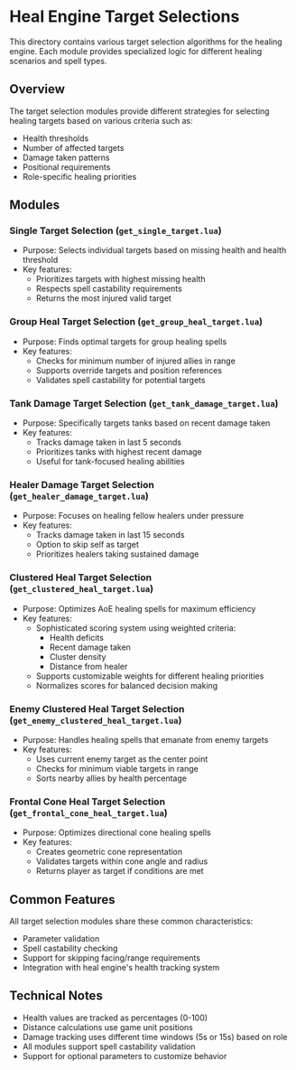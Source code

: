 # Heal Engine Target Selections

This directory contains various target selection algorithms for the healing engine. Each module provides specialized logic for different healing scenarios and spell types.

## Overview

The target selection modules provide different strategies for selecting healing targets based on various criteria such as:
- Health thresholds
- Number of affected targets
- Damage taken patterns
- Positional requirements
- Role-specific healing priorities

## Modules

### Single Target Selection (`get_single_target.lua`)
- Purpose: Selects individual targets based on missing health and health threshold
- Key features:
  - Prioritizes targets with highest missing health
  - Respects spell castability requirements
  - Returns the most injured valid target

### Group Heal Target Selection (`get_group_heal_target.lua`)
- Purpose: Finds optimal targets for group healing spells
- Key features:
  - Checks for minimum number of injured allies in range
  - Supports override targets and position references
  - Validates spell castability for potential targets

### Tank Damage Target Selection (`get_tank_damage_target.lua`)
- Purpose: Specifically targets tanks based on recent damage taken
- Key features:
  - Tracks damage taken in last 5 seconds
  - Prioritizes tanks with highest recent damage
  - Useful for tank-focused healing abilities

### Healer Damage Target Selection (`get_healer_damage_target.lua`)
- Purpose: Focuses on healing fellow healers under pressure
- Key features:
  - Tracks damage taken in last 15 seconds
  - Option to skip self as target
  - Prioritizes healers taking sustained damage

### Clustered Heal Target Selection (`get_clustered_heal_target.lua`)
- Purpose: Optimizes AoE healing spells for maximum efficiency
- Key features:
  - Sophisticated scoring system using weighted criteria:
    - Health deficits
    - Recent damage taken
    - Cluster density
    - Distance from healer
  - Supports customizable weights for different healing priorities
  - Normalizes scores for balanced decision making

### Enemy Clustered Heal Target Selection (`get_enemy_clustered_heal_target.lua`)
- Purpose: Handles healing spells that emanate from enemy targets
- Key features:
  - Uses current enemy target as the center point
  - Checks for minimum viable targets in range
  - Sorts nearby allies by health percentage

### Frontal Cone Heal Target Selection (`get_frontal_cone_heal_target.lua`)
- Purpose: Optimizes directional cone healing spells
- Key features:
  - Creates geometric cone representation
  - Validates targets within cone angle and radius
  - Returns player as target if conditions are met

## Common Features

All target selection modules share these common characteristics:
- Parameter validation
- Spell castability checking
- Support for skipping facing/range requirements
- Integration with heal engine's health tracking system

## Technical Notes

- Health values are tracked as percentages (0-100)
- Distance calculations use game unit positions
- Damage tracking uses different time windows (5s or 15s) based on role
- All modules support spell castability validation
- Support for optional parameters to customize behavior